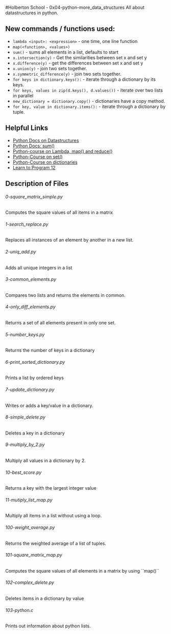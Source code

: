 #Holberton School - 0x04-python-more_data_structures
All about datastructures in python.

## New commands / functions used:
* ``lambda <input>: <expression>`` - one time, one line function
* ``map(<function>, <values>)``
* ``sum()`` - sums all elements in a list, defaults to start
* ``x.intersection(y)`` - Get the similarities between set x and set y
* ``x.difference(y)`` - get the differences between set x and set y
* ``x.union(y)`` - join two sets together.
* ``x.symmetric_difference(y)`` - join two sets together.
* ``for keys in dictionary.keys():`` - iterate through a dictionary by its keys.
* ``for keys, values in zip(d.keys(), d.values())`` - iterate over two lists in parallel
* ``new_dictionary = dictionary.copy()`` - dictionaries have a copy method.
* ``for key, value in dictionary.items():`` - iterate through a dictionary by tuple.

## Helpful Links
* [Python Docs on Datastructures](https://docs.python.org/3.4/tutorial/datastructures.html)
* [Python Docs: sum()](https://docs.python.org/3.4/library/functions.html#sum)
* [Python-course on Lambda, map() and reduce()](http://www.python-course.eu/python3_lambda.php)
* [Python-Course on set()](http://www.python-course.eu/python3_sets_frozensets.php)
* [Python-Course on dictionaries](http://www.python-course.eu/python3_dictionaries.php)
* [Learn to Program 12](https://www.youtube.com/watch?v=1GAC6KQUPeg)

## Description of Files
<h6>0-square_matrix_simple.py</h6>
Computes the square values of all items in a matrix

<h6>1-search_replace.py</h6>
Replaces all instances of an element by another in a new list.

<h6>2-uniq_add.py</h6>
Adds all unique integers in a list

<h6>3-common_elements.py</h6>
Compares two lists and returns the elements in common.

<h6>4-only_diff_elements.py</h6>
Returns a set of all elements present in only one set.

<h6>5-number_keys.py</h6>
Returns the number of keys in a dictionary

<h6>6-print_sorted_dictionary.py</h6>
Prints a list by ordered keys

<h6>7-update_dictionary.py</h6>
Writes or adds a key/value in a dictionary.

<h6>8-simple_delete.py</h6>
Deletes a key in a dictionary

<h6>9-multiply_by_2.py</h6>
Multiply all values in a dictionary by 2.

<h6>10-best_score.py</h6>
Returns a key with the largest integer value

<h6>11-mutiply_list_map.py</h6>
Multiply all items in a list without using a loop.

<h6>100-weight_average.py</h6>
Returns the weighted average of a list of tuples.

<h6>101-square_matrix_map.py</h6>
Computes the square values of all elements in a matrix by using ``map()``

<h6>102-complex_delete.py</h6>
Deletes items in a dictionary by value

<h6>103-python.c</h6>
Prints out information about python lists.

